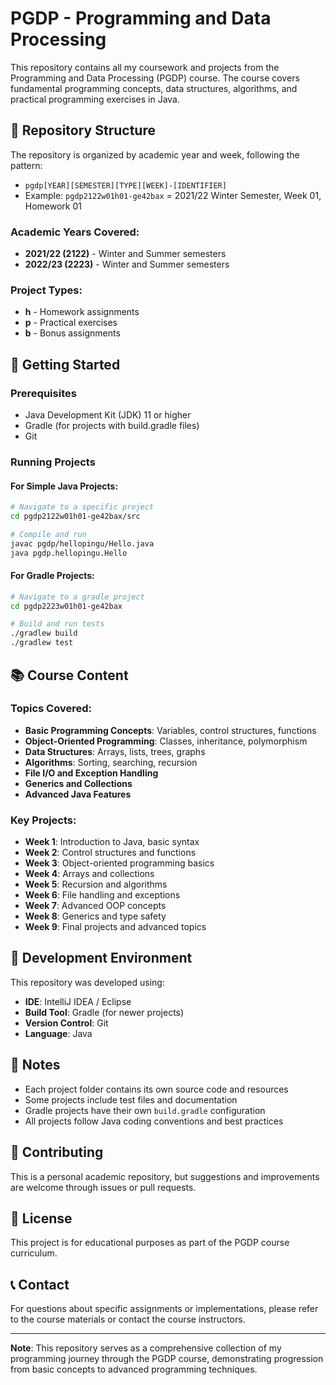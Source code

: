 # PGDP - Programming and Data Processing

This repository contains all my coursework and projects from the Programming and Data Processing (PGDP) course. The course covers fundamental programming concepts, data structures, algorithms, and practical programming exercises in Java.

## 📁 Repository Structure

The repository is organized by academic year and week, following the pattern:
- `pgdp[YEAR][SEMESTER][TYPE][WEEK]-[IDENTIFIER]`
- Example: `pgdp2122w01h01-ge42bax` = 2021/22 Winter Semester, Week 01, Homework 01

### Academic Years Covered:
- **2021/22 (2122)** - Winter and Summer semesters
- **2022/23 (2223)** - Winter and Summer semesters

### Project Types:
- **h** - Homework assignments
- **p** - Practical exercises
- **b** - Bonus assignments

## 🚀 Getting Started

### Prerequisites
- Java Development Kit (JDK) 11 or higher
- Gradle (for projects with build.gradle files)
- Git

### Running Projects

#### For Simple Java Projects:
```bash
# Navigate to a specific project
cd pgdp2122w01h01-ge42bax/src

# Compile and run
javac pgdp/hellopingu/Hello.java
java pgdp.hellopingu.Hello
```

#### For Gradle Projects:
```bash
# Navigate to a gradle project
cd pgdp2223w01h01-ge42bax

# Build and run tests
./gradlew build
./gradlew test
```

## 📚 Course Content

### Topics Covered:
- **Basic Programming Concepts**: Variables, control structures, functions
- **Object-Oriented Programming**: Classes, inheritance, polymorphism
- **Data Structures**: Arrays, lists, trees, graphs
- **Algorithms**: Sorting, searching, recursion
- **File I/O and Exception Handling**
- **Generics and Collections**
- **Advanced Java Features**

### Key Projects:
- **Week 1**: Introduction to Java, basic syntax
- **Week 2**: Control structures and functions
- **Week 3**: Object-oriented programming basics
- **Week 4**: Arrays and collections
- **Week 5**: Recursion and algorithms
- **Week 6**: File handling and exceptions
- **Week 7**: Advanced OOP concepts
- **Week 8**: Generics and type safety
- **Week 9**: Final projects and advanced topics

## 🔧 Development Environment

This repository was developed using:
- **IDE**: IntelliJ IDEA / Eclipse
- **Build Tool**: Gradle (for newer projects)
- **Version Control**: Git
- **Language**: Java

## 📝 Notes

- Each project folder contains its own source code and resources
- Some projects include test files and documentation
- Gradle projects have their own `build.gradle` configuration
- All projects follow Java coding conventions and best practices

## 🤝 Contributing

This is a personal academic repository, but suggestions and improvements are welcome through issues or pull requests.

## 📄 License

This project is for educational purposes as part of the PGDP course curriculum.

## 📞 Contact

For questions about specific assignments or implementations, please refer to the course materials or contact the course instructors.

---

**Note**: This repository serves as a comprehensive collection of my programming journey through the PGDP course, demonstrating progression from basic concepts to advanced programming techniques. 